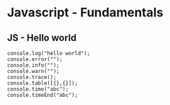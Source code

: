 # Javascript - Fundamentals

## JS - Hello world

```
console.log("hello world");
console.error("");
console.info("");
console.warn("");
console.trace();
console.table([{},{}]);
console.time("abc");
console.timeEnd("abc");
```
